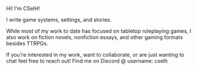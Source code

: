 Hi! I'm CSelH! 

I write game systems, settings, and stories. 

While most of my work to date has focused on tabletop roleplaying games, I also work on fiction novels, nonfiction essays,
  and other gaming formats besides TTRPGs. 


If you're interested in my work, want to collaborate, or are just wanting to chat feel free to reach out!
Find me on Discord @ username: cselh 




<!---
CSelH/CSelH is a ✨ special ✨ repository because its `README.md` (this file) appears on your GitHub profile.
You can click the Preview link to take a look at your changes.
--->
